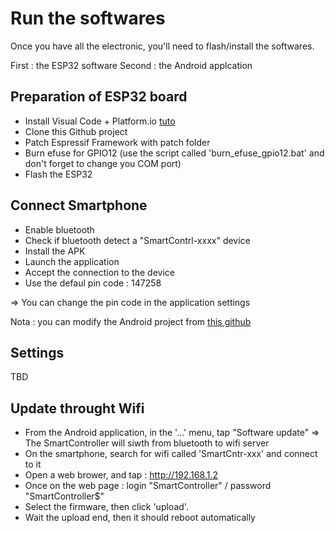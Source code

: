 # Run the softwares
Once you have all the electronic, you'll need to flash/install the softwares.

First : the ESP32 software
Second : the Android applcation

## Preparation of ESP32 board
- Install Visual Code + Platform.io [tuto](https://platformio.org/install/ide?install=vscode)
- Clone this Github project
- Patch Espressif Framework with patch folder
- Burn efuse for GPIO12 (use the script called 'burn_efuse_gpio12.bat' and don't forget to change you COM port)
- Flash the ESP32

## Connect Smartphone
- Enable bluetooth
- Check if bluetooth detect a "SmartContrl-xxxx" device
- Install the APK
- Launch the application
- Accept the connection to the device
- Use the defaul pin code : 147258

=> You can change the pin code in the application settings

Nota : you can modify the Android project from [this github](https://github.com/Koxx3/minimo_android) 

## Settings
TBD

## Update throught Wifi
- From the Android application, in the '...' menu, tap "Software update"
=> The SmartController will siwth from bluetooth to wifi server
- On the smartphone, search for wifi called 'SmartCntr-xxx' and connect to it
- Open a web brower, and tap : http://192.168.1.2
- Once on the web page : login "SmartController" / password "SmartController$"
- Select the firmware, then click 'upload'.
- Wait the upload end, then it should reboot automatically


